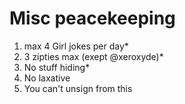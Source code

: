 # Misc peacekeeping
1. max 4 Girl jokes per day*
2. 3 zipties max (exept @xeroxyde)*
3. No stuff hiding*
4. No laxative
5. You can't unsign from this
